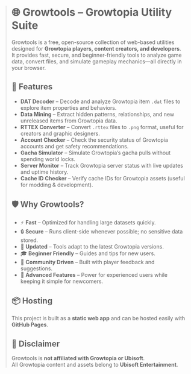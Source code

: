 > # 🌐 Growtools – Growtopia Utility Suite
>
> Growtools is a free, open-source collection of web-based utilities designed for **Growtopia players, content creators, and developers**.  
> It provides fast, secure, and beginner-friendly tools to analyze game data, convert files, and simulate gameplay mechanics—all directly in your browser.
>
> ## 🚀 Features
> - **DAT Decoder** – Decode and analyze Growtopia item `.dat` files to explore item properties and behaviors.  
> - **Data Mining** – Extract hidden patterns, relationships, and new unreleased items from Growtopia data.  
> - **RTTEX Converter** – Convert `.rttex` files to `.png` format, useful for creators and graphic designers.  
> - **Account Checker** – Check the security status of Growtopia accounts and get safety recommendations.  
> - **Gacha Simulator** – Simulate Growtopia’s gacha pulls without spending world locks.  
> - **Server Monitor** – Track Growtopia server status with live updates and uptime history.  
> - **Cache ID Checker** – Verify cache IDs for Growtopia assets (useful for modding & development).  
>
> ## 🛡 Why Growtools?
> - ⚡ **Fast** – Optimized for handling large datasets quickly.  
> - 🔒 **Secure** – Runs client-side whenever possible; no sensitive data stored.  
> - 🔄 **Updated** – Tools adapt to the latest Growtopia versions.  
> - 🎓 **Beginner Friendly** – Guides and tips for new users.  
> - 👥 **Community Driven** – Built with player feedback and suggestions.  
> - 🚀 **Advanced Features** – Power for experienced users while keeping it simple for newcomers.  
>
> ## 📦 Hosting
> This project is built as a **static web app** and can be hosted easily with **GitHub Pages**.  
>
> ## 📌 Disclaimer
> Growtools is **not affiliated with Growtopia or Ubisoft**.  
> All Growtopia content and assets belong to **Ubisoft Entertainment**.
